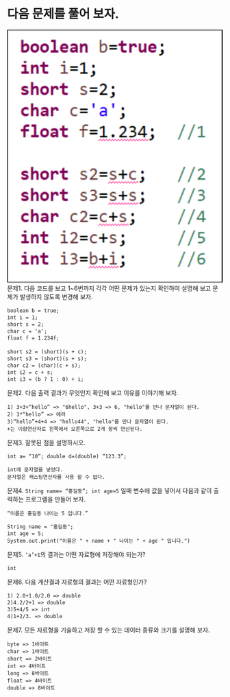 # 다음 문제를 풀어 보자.
![image](./images/image3.png)
문제1. 다음 코드를 보고 1~6번까지 각각 어떤 문제가 있는지 확인하여 설명해 보고 문제가 발생하지 않도록 변경해 보자.
```
boolean b = true;
int i = 1;
short s = 2;
char c = 'a';
float f = 1.234f;

short s2 = (short)(s + c);
short s3 = (short)(s + s);
char c2 = (char)(c + s);
int i2 = c + s;
int i3 = (b ? 1 : 0) + i;
```
문제2. 다음 출력 결과가 무엇인지 확인해 보고 이유를 이야기해 보자.
```
1) 3+3+“hello” => "6hello", 3+3 => 6, "hello"를 만나 문자열이 된다.
2) 3*“hello” => 에러
3)“hello”+4+4 => "hello44", "hello"를 만나 문자열이 된다.
+는 이항연산자로 왼쪽에서 오른쪽으로 2개 항씩 연산된다.
```
문제3. 잘못된 점을 설명하시오.
```
int a= “10”; double d=(double) “123.3”;
```
```
int에 문자열을 넣었다.
문자열은 캐스팅연산자를 사용 할 수 없다.
```
문제4. `String name= “홍길동”; int age=5` 일때 변수에 값을 넣어서 다음과 같이 출력하는 프로그램을 만들어 보자.
```
“이름은 홍길동 나이는 5 입니다.”
```
```
String name = "홍길동";
int age = 5;
System.out.print("이름은 " + name + " 나이는 " + age " 입니다.")
```
문제5. `‘a’+1`의 결과는 어떤 자료형에 저장해야 되는가?
```
int
```
문제6. 다음 계산결과 자료형의 결과는 어떤 자료형인가?
```
1) 2.0+1.0/2.0 => double
2)4.2/2+1 => double
3)5+4/5 => int
4)1+2/3. => double
```
문제7. 모든 자료형을 기술하고 저장 할 수 있는 데이터 종류와 크기를 설명해 보자.
```
byte => 1바이트
char => 1바이트
short => 2바이트
int => 4바이트
long => 8바이트
float => 4바이트
double => 8바이트
```
